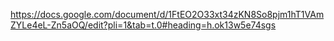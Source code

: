 https://docs.google.com/document/d/1FtEO2O33xt34zKN8So8pjm1hT1VAmZYLe4eL-Zn5aOQ/edit?pli=1&tab=t.0#heading=h.ok13w5e74sgs